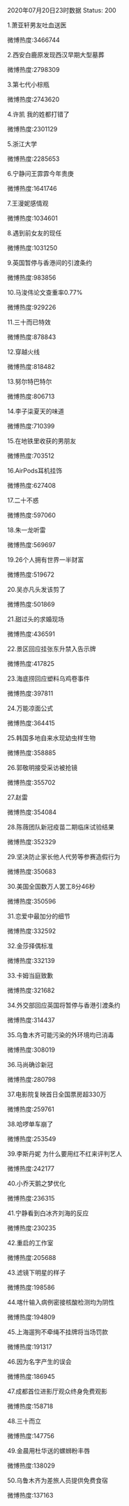 2020年07月20日23时数据
Status: 200

1.萧亚轩男友吐血送医

微博热度:3466744

2.西安白鹿原发现西汉早期大型墓葬

微博热度:2798309

3.第七代小棕瓶

微博热度:2743620

4.许凯 我的姓都打错了

微博热度:2301129

5.浙江大学

微博热度:2285653

6.宁静问王霏霏今年贵庚

微博热度:1641746

7.王漫妮感情观

微博热度:1034601

8.遇到前女友的现任

微博热度:1031250

9.英国暂停与香港间的引渡条约

微博热度:983856

10.马浚伟论文查重率0.77%

微博热度:929226

11.三十而已特效

微博热度:878843

12.穿越火线

微博热度:818482

13.努尔特巴特尔

微博热度:806713

14.李子柒夏天的味道

微博热度:710399

15.在地铁里收获的男朋友

微博热度:703512

16.AirPods耳机挂饰

微博热度:627408

17.二十不惑

微博热度:597060

18.朱一龙听雷

微博热度:569697

19.26个人拥有世界一半财富

微博热度:519672

20.吴亦凡头发该剪了

微博热度:501869

21.甜过头的求婚现场

微博热度:436591

22.景区回应挂张东升禁入告示牌

微博热度:417825

23.海底捞回应塑料乌鸡卷事件

微博热度:397811

24.万能凉面公式

微博热度:364415

25.韩国多地自来水现幼虫样生物

微博热度:358885

26.郭敬明接受采访被抢镜

微博热度:355702

27.赵雷

微博热度:354084

28.陈薇团队新冠疫苗二期临床试验结果

微博热度:352329

29.坚决防止家长他人代劳等参赛造假行为

微博热度:350683

30.美国全国数万人罢工8分46秒

微博热度:350596

31.恋爱中最加分的细节

微博热度:332592

32.金莎择偶标准

微博热度:332139

33.卡姆当庭致歉

微博热度:321682

34.外交部回应英国将暂停与香港引渡条约

微博热度:314437

35.乌鲁木齐可能污染的外环境均已消毒

微博热度:308019

36.马尚确诊新冠

微博热度:280798

37.电影院复映首日全国票房超330万

微博热度:259761

38.哈啰单车崩了

微博热度:253549

39.李斯丹妮 为什么要用红不红来评判艺人

微博热度:242177

40.小乔天鹅之梦优化

微博热度:236315

41.宁静看到白冰齐刘海的反应

微博热度:230235

42.重启的工作室

微博热度:205688

43.滤镜下明星的样子

微博热度:198586

44.喀什输入病例密接核酸检测均为阴性

微博热度:194809

45.上海遛狗不牵绳不挂牌将当场罚款

微博热度:191317

46.因为名字产生的误会

微博热度:186945

47.成都首位进影厅观众终身免费观影

微博热度:158718

48.三十而立

微博热度:147756

49.金晨用杜华送的螺蛳粉丰唇

微博热度:138029

50.乌鲁木齐为差旅人员提供免费食宿

微博热度:137163

